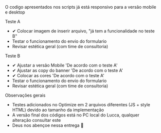 O codigo apresentados nos scripts já está responsivo para a versão mobile e desktop 

Teste A
  - ✔ Colocar imagem de inserir arquivo, "já tem a funcionalidade no teste B"
  - Testar o funcionamento do envio do formulario
  - Revisar estética geral (com time de consultoria)

Teste B
  - ✔ Ajustar a versão Mobile 'De acordo com o teste A'
  - ✔ Ajustar as copy do banner 'De acordo com o teste A' 
  - ✔ Colocar as cores 'De acordo com o teste A'
  - Testar o funcionamento do envio do formulario
  - Revisar estética geral (com time de consultoria)

Observações gerais
  - Testes adicionados no Optimize em 2 arquivos diferentes (JS + style HTML) devido ao tamanho da implementação
  - A versão final dos códigos está no PC local do Lucca, qualquer alteração consultar este
  - Deus nos abençoe nessa entrega 🙏
